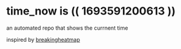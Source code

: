 # time_now is (( 1693591200613 ))

an automated repo that shows the currnent time

inspired by [breakingheatmap](https://github.com/breakingheatmap/breakingheatmap)